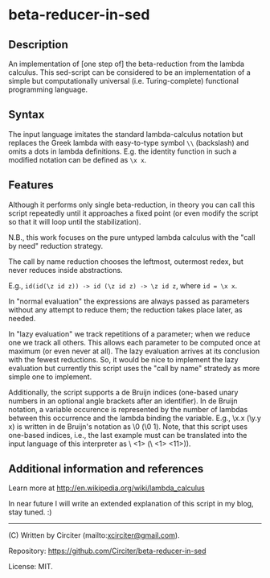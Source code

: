 # beta-reducer-in-sed

## Description

An implementation of [one step of] the beta-reduction from the lambda calculus. This sed-script 
can be considered to be an implementation of a simple but computationally universal (i.e. 
Turing-complete) functional programming language.

## Syntax

The input language imitates the standard lambda-calculus notation but replaces the Greek lambda 
with easy-to-type symbol `\\` (backslash) and omits a dots in lambda definitions. E.g. the 
identity function in such a modified notation can be defined as `\x x`.

## Features

Although it performs only single beta-reduction, in theory you can call this script repeatedly 
until it approaches a fixed point (or even modify the script so that it will loop until the 
stabilization).

N.B., this work focuses on the pure untyped lambda calculus with the "call by need" reduction strategy.

The call by name reduction chooses the leftmost, outermost redex, but never reduces inside 
abstractions.

E.g., `id(id(\z id z)) -> id (\z id z) -> \z id z`, where `id = \x x`.

In "normal evaluation" the expressions are always passed as parameters without any attempt to 
reduce them; the reduction takes place later, as needed.

In "lazy evaluation" we track repetitions of a parameter; when we reduce one we track all others. 
This allows each parameter to be computed once at maximum (or even never at all). The lazy 
evaluation arrives at its conclusion with the fewest reductions. So, it would be nice to 
implement the lazy evaluation but currently this script uses the "call by name" stratedy as more 
simple one to implement.

Additionally, the script supports a de Bruijn indices (one-based unary numbers in an optional 
angle brackets after an identifier). In de Bruijn notation, a variable occurence is represented 
by the number of lambdas between this occurrence and the lambda binding the variable. E.g., \x.x 
(\y.y x) is written in de Bruijn's notation as \0 (\0 1). Note, that this script uses one-based 
indices, i.e., the last example must can be translated into the input language of this 
interpreter as \ <1> (\ <1> <11>)).

## Additional information and references

Learn more at http://en.wikipedia.org/wiki/lambda_calculus

In near future I will write an extended explanation of this script in my blog, stay tuned. :)

-------

(C) Written by Circiter (mailto:xcirciter@gmail.com).

Repository: https://github.com/Circiter/beta-reducer-in-sed

License: MIT.
